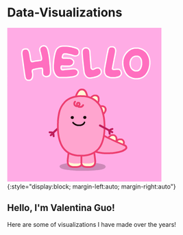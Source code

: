 # Data-Visualizations

![](hello.gif){:style="display:block; margin-left:auto; margin-right:auto"}
## Hello, I'm Valentina Guo!

Here are some of visualizations I have made over the years!



